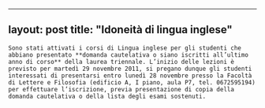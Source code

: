 
---
layout: post
title:  "Idoneità di lingua inglese"
---
	Sono stati attivati i corsi di Lingua inglese per gli studenti che abbiano presentato **domanda cautelativa o siano iscritti all’ultimo anno di corso** della laurea triennale. L’inizio delle lezioni è previsto per martedì 29 novembre 2011, si pregano dunque gli studenti interessati di presentarsi entro lunedì 28 novembre presso la Facoltà di Lettere e Filosofia (edificio A, I piano, aula P7, tel. 0672595194) per effettuare l’iscrizione, previa presentazione di copia della domanda cautelativa o della lista degli esami sostenuti.